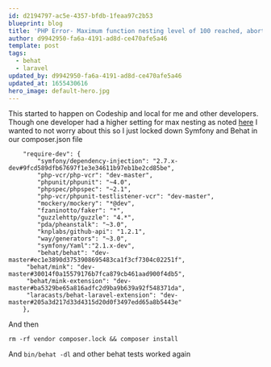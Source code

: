 ```yaml
---
id: d2194797-ac5e-4357-bfdb-1feaa97c2b53
blueprint: blog
title: 'PHP Error- Maximum function nesting level of 100 reached, aborting Behat'
author: d9942950-fa6a-4191-ad8d-ce470afe5a46
template: post
tags:
  - behat
  - laravel
updated_by: d9942950-fa6a-4191-ad8d-ce470afe5a46
updated_at: 1655430616
hero_image: default-hero.jpg
---
```

This started to happen on Codeship and local for me and other developers. Though one developer had a higher setting for max nesting as noted [here](http://stackoverflow.com/questions/17488505/php-error-maximum-function-nesting-level-of-100-reached-aborting) I wanted to not worry about this so I just locked down Symfony and Behat in our composer.json file

~~~
	"require-dev": {
        "symfony/dependency-injection": "2.7.x-dev#9fcd589dfb67697f1e3e34611b97eb1be2cd85be",
        "php-vcr/php-vcr": "dev-master",
        "phpunit/phpunit": "~4.0",
        "phpspec/phpspec": "~2.1",
        "php-vcr/phpunit-testlistener-vcr": "dev-master",
        "mockery/mockery": "*@dev",
        "fzaninotto/faker": "*",
        "guzzlehttp/guzzle": "4.*",
        "pda/pheanstalk": "~3.0",
        "knplabs/github-api": "1.2.1",
        "way/generators": "~3.0",
        "symfony/Yaml":"2.1.x-dev",
        "behat/behat": "dev-master#ec1e3890d3753908695483ca1f3cf7304c02251f",
	 "behat/mink": "dev-master#30014f0a15579176b7fca879cb461aad900f4db5",
	 "behat/mink-extension": "dev-master#ba5329be65a816adfc2d9ba9b639a92f548371da",
	 "laracasts/behat-laravel-extension": "dev-master#205a3d217d33d4315d20d0f3497edd65a8b5443e"
	},
~~~

And then 

~~~
rm -rf vendor composer.lock && composer install
~~~

And `bin/behat -dl` and other behat tests worked again